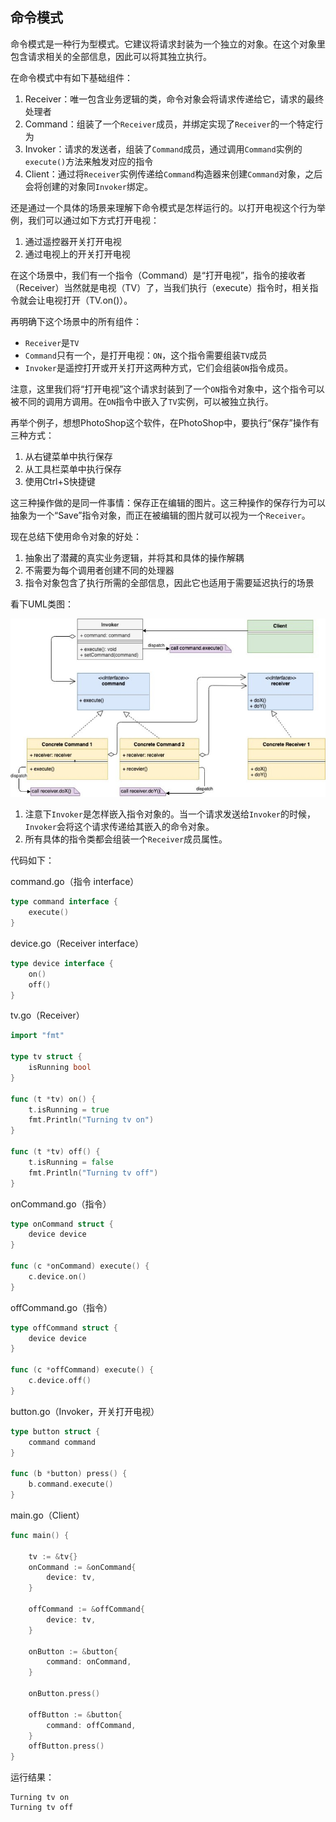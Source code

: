 ## 命令模式

命令模式是一种行为型模式。它建议将请求封装为一个独立的对象。在这个对象里包含请求相关的全部信息，因此可以将其独立执行。

在命令模式中有如下基础组件：

1. Receiver：唯一包含业务逻辑的类，命令对象会将请求传递给它，请求的最终处理者
1. Command：组装了一个`Receiver`成员，并绑定实现了`Receiver`的一个特定行为
1. Invoker：请求的发送者，组装了`Command`成员，通过调用`Command`实例的`execute()`方法来触发对应的指令
1. Client：通过将`Receiver`实例传递给`Command`构造器来创建`Command`对象，之后会将创建的对象同`Invoker`绑定。

还是通过一个具体的场景来理解下命令模式是怎样运行的。以打开电视这个行为举例，我们可以通过如下方式打开电视：

1. 通过遥控器开关打开电视
2. 通过电视上的开关打开电视

在这个场景中，我们有一个指令（Command）是“打开电视”，指令的接收者（Receiver）当然就是电视（TV）了，当我们执行（execute）指令时，相关指令就会让电视打开（TV.on()）。

再明确下这个场景中的所有组件：

- `Receiver`是`TV`
- `Command`只有一个，是打开电视：`ON`，这个指令需要组装`TV`成员
- `Invoker`是遥控打开或开关打开这两种方式，它们会组装`ON`指令成员。

注意，这里我们将“打开电视”这个请求封装到了一个`ON`指令对象中，这个指令可以被不同的调用方调用。在`ON`指令中嵌入了`TV`实例，可以被独立执行。

再举个例子，想想PhotoShop这个软件，在PhotoShop中，要执行“保存”操作有三种方式：

1. 从右键菜单中执行保存
2. 从工具栏菜单中执行保存
3. 使用Ctrl+S快捷键

这三种操作做的是同一件事情：保存正在编辑的图片。这三种操作的保存行为可以抽象为一个“Save”指令对象，而正在被编辑的图片就可以视为一个`Receiver`。

现在总结下使用命令对象的好处：

1. 抽象出了潜藏的真实业务逻辑，并将其和具体的操作解耦
2. 不需要为每个调用者创建不同的处理器
3. 指令对象包含了执行所需的全部信息，因此它也适用于需要延迟执行的场景

看下UML类图：

![img](images/509261-20211002190012402-957132165.jpg)

1. 注意下`Invoker`是怎样嵌入指令对象的。当一个请求发送给`Invoker`的时候，`Invoker`会将这个请求传递给其嵌入的命令对象。
2. 所有具体的指令类都会组装一个`Receiver`成员属性。

代码如下：

command.go（指令 interface）

```go
type command interface {
    execute()
}
```

device.go（Receiver interface）

```go
type device interface {
    on()
    off()
}
```

tv.go（Receiver）

```go
import "fmt"
 
type tv struct {
    isRunning bool
}
 
func (t *tv) on() {
    t.isRunning = true
    fmt.Println("Turning tv on")
}
 
func (t *tv) off() {
    t.isRunning = false
    fmt.Println("Turning tv off")
}
```

onCommand.go（指令）

```go
type onCommand struct {
    device device
}
 
func (c *onCommand) execute() {
    c.device.on()
}
```

offCommand.go（指令）

```go
type offCommand struct {
    device device
}
 
func (c *offCommand) execute() {
    c.device.off()
}

```

button.go（Invoker，开关打开电视）

```go
type button struct {
    command command
}
 
func (b *button) press() {
    b.command.execute()
}
```

main.go（Client）

```go
func main() {
 
    tv := &tv{}
    onCommand := &onCommand{
        device: tv,
    }
 
    offCommand := &offCommand{
        device: tv,
    }
 
    onButton := &button{
        command: onCommand,
    }
 
    onButton.press()
 
    offButton := &button{
        command: offCommand,
    }
    offButton.press()
}
```

运行结果：

```
Turning tv on
Turning tv off
```

